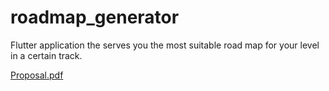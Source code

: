 # roadmap_generator

Flutter application the serves you the most suitable road map for your level in a certain track.

[Proposal.pdf](https://github.com/MirnaEmbaby/Roadmap-Generator/files/8564500/Proposal.pdf)
